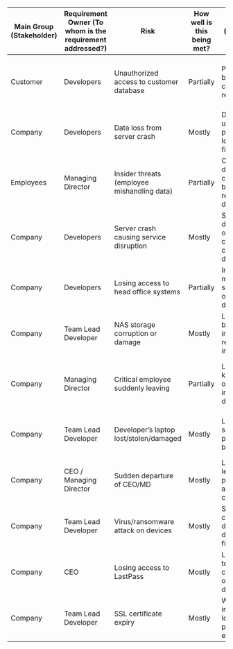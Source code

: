 | Main Group (Stakeholder) | Requirement Owner (To whom is the requirement addressed?) | Risk | How well is this being met? | Effect (consequence if not met) | Value of effect | Likelihood of effect | Likelihood | Impact | Treatment Option | Mitigation Actions (Taken measures) | Annex A Reference (2022) | Control | Controlled? | Implemented? | Value of effect (residual) | Likelihood of effect (residual) | Risk Acceptance Criteria |
|-------------------------|-------------------|------|---------------|---------------------------|-----------------|----------------------|------------|--------|------------------|------------------|-------------------------|---------|-------------|--------------|---------------------------|-------------------------------|------------------------|
| Customer | Developers | Unauthorized access to customer database | Partially | Possible data breach, loss of customer trust, regulatory fines | High | Medium | 🟡 | 🔴 | Mitigate | Enforce strict access controls, firewall, strong authentication | A.8.1, A.8.2, A.8.3 | Access controls | No | Ongoing | Medium | 🟢 | Acceptable if strong passwords & firewall |
| Company | Developers | Data loss from server crash | Mostly | Data unavailable, productivity loss, possible financial loss | High | Medium | 🟡 | 🔴 | Mitigate | Automatic backups, backup tests | A.8.12 | Backups | Yes | Yes | Low | 🟢 | Acceptable if offsite backups tested |
| Employees | Managing Director | Insider threats (employee mishandling data) | Partially | Confidential data exposure, compliance breach, reputational damage | High | Low | 🟡 | 🔴 | Mitigate | RBAC, logging | A.8.2, A.5.18, A.8.15 | RBAC & logging | No | Ongoing | Low | 🟢 | Acceptable if RBAC enforced/reviewed |
| Company | Developers | Server crash causing service disruption | Mostly | Service downtime, loss of business continuity, customer dissatisfaction | High | Medium | 🟡 | 🔴 | Mitigate | Backups, server monitoring, alerts | A.8.12, A.8.16 | Monitoring & backups | Yes | Yes | Low | 🟢 | Acceptable if backups/alerts configured |
| Company | Developers | Losing access to head office systems | Partially | Inability to maintain/restore services, operational delays | High | Medium | 🟡 | 🔴 | Mitigate | Alternative access methods | A.8.20, A.7.4 | Alternative access | No | Ongoing | Medium | 🟡 | Acceptable if alternative access exists |
| Company | Team Lead Developer | NAS storage corruption or damage | Mostly | Loss of business data, inability to recover information | High | Medium | 🟡 | 🔴 | Mitigate | Yearly backup integrity check | A.8.12 | Backup integrity | Yes | Yes | Low | 🟢 | Acceptable if backups pass checks |
| Company | Managing Director | Critical employee suddenly leaving | Partially | Loss of knowledge, operational inefficiency, delays | Medium | Medium | 🟡 | 🟡 | Mitigate | Document processes, secure passwords, role-based access | A.6.1 | Succession planning | No | Ongoing | Low | 🟢 | Acceptable if knowledge base maintained |
| Company | Team Lead Developer | Developer’s laptop lost/stolen/damaged | Mostly | Loss of sensitive data, potential data breach | Medium | Medium | 🟡 | 🟡 | Mitigate | Cloud storage, encryption, password managers | A.5.10, A.8.10 | Device security | Yes | Yes | Low | 🟢 | Acceptable if data in cloud |
| Company | CEO / Managing Director | Sudden departure of CEO/MD | Mostly | Loss of leadership, possible loss of access to critical systems | High | Low | 🟡 | 🔴 | Mitigate | Shared vault, succession roles, recovery steps | A.6.1, A.8.3 | Succession planning | Yes | Yes | Low | 🟢 | Acceptable if continuity documented |
| Company | Team Lead Developer | Virus/ransomware attack on devices | Mostly | System compromise, data loss, downtime, financial loss | Medium | Medium | 🟡 | 🟡 | Mitigate | Antivirus, updates, security training | A.8.7, A.6.3 | Endpoint protection | Yes | Yes | Low | 🟢 | Acceptable if protection enabled |
| Company | CEO | Losing access to LastPass | Mostly | Loss of access to critical credentials, operational disruption | High | Low | 🟡 | 🔴 | Mitigate | Encrypted backup of passwords | A.8.1, A.8.12 | Password backup | Yes | Yes | Low | 🟢 | Acceptable if backup tested |
| Company | Team Lead Developer | SSL certificate expiry | Mostly | Website/app inaccessible, loss of trust, possible data exposure | Medium | High | 🔴 | 🟡 | Mitigate | Automatic renewal, alerts | A.8.24, A.8.23 | SSL management | Yes | Yes | Low | 🟢 | Acceptable if renewal/alerts in place |
